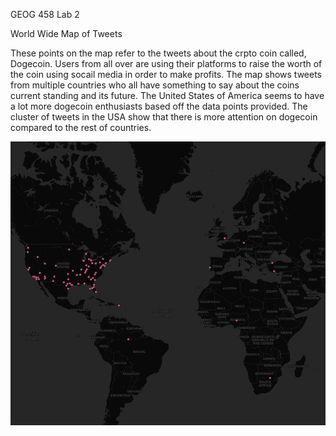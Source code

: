 GEOG 458 Lab 2

World Wide Map of Tweets

These points on the map refer to the tweets about the crpto coin called, Dogecoin. Users from all over are using their platforms to raise the worth of the coin using socail media in order to make profits. The map shows tweets from multiple countries who all have something to say about the coins current standing and its future. The United States of America seems to have a lot more dogecoin enthusiasts based off the data points provided. The cluster of tweets in the USA show that there is more attention on dogecoin compared to the rest of countries.


![Map Image](twitterimage.png)
